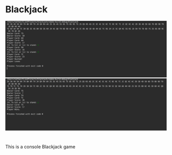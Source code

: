 # Blackjack

![screenshot1](screenshot1.png)
![screenshot2](screenshot2.png)
#
This is a console Blackjack game
